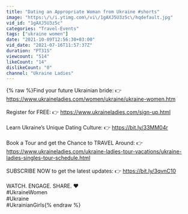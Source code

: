 ```yaml
---
title: "Dating an Appropriate Woman from Ukraine #shorts"
image: "https:\/\/i.ytimg.com\/vi\/1gAXJ5U3z5c\/hqdefault.jpg"
vid_id: "1gAXJ5U3z5c"
categories: "Travel-Events"
tags: ["ukraine women"]
date: "2021-10-09T12:56:30+03:00"
vid_date: "2021-07-16T11:57:37Z"
duration: "PT31S"
viewcount: "514"
likeCount: "14"
dislikeCount: "0"
channel: "Ukraine Ladies"
---
```

{% raw %}Find your future Ukrainian bride: 👉 <a rel="nofollow" target="blank" href="https://www.ukraineladies.com/women/ukraine/ukraine-women.htm">https://www.ukraineladies.com/women/ukraine/ukraine-women.htm</a> <br /><br />Register for FREE: 👉 <a rel="nofollow" target="blank" href="https://www.ukraineladies.com/sign-up.html">https://www.ukraineladies.com/sign-up.html</a> <br /><br />Learn Ukraine’s Unique Dating Culture: 👉  <a rel="nofollow" target="blank" href="https://bit.ly/33MM04r">https://bit.ly/33MM04r</a> <br /><br />Book a Tour and get the Chance to TRAVEL Around: 👉 <a rel="nofollow" target="blank" href="https://www.ukraineladies.com/ukraine-ladies-tour-vacations/ukraine-ladies-singles-tour-schedule.html">https://www.ukraineladies.com/ukraine-ladies-tour-vacations/ukraine-ladies-singles-tour-schedule.html</a> <br /><br />SUBSCRIBE NOW to get the latest updates: 👉  <a rel="nofollow" target="blank" href="https://bit.ly/3qvnC10">https://bit.ly/3qvnC10</a> <br /><br />WATCH. ENGAGE. SHARE. ❤️<br />#UkraineWomen<br />#Ukraine<br />#UkrainianGirls{% endraw %}
